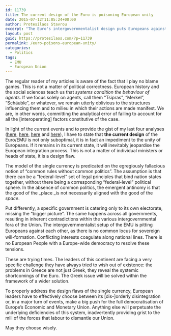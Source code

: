 ```yaml
---
id: 11739
title: The current design of the Euro is poisoning European unity
date: 2015-07-12T11:05:24+00:00
author: Protesilaos Stavrou
excerpt: "The Euro's intergovernmentalist design puts Europeans against each other. There is no common locus for sovereign will-formation. Federalisation needed."
layout: post
guid: https://protesilaos.com/?p=11739
permalink: /euro-poisons-european-unity/
categories:
  - Politics
tags:
  - EMU
  - European Union
---
```

The regular reader of my articles is aware of the fact that I play no blame games. This is not a matter of political correctness. European history and the social sciences teach us that _systems condition the behaviour of agents_. If we focus solely on agents, call them &#8220;Tsipras&#8221;, &#8220;Merkel&#8221;, &#8220;Schäuble&#8221;, or whatever, we remain utterly oblivious to the structures influencing them and to milieu in which their actions are made manifest. We are, in other words, committing the analytical error of failing to account for all the [interoperating] factors constitutive of the case.

In light of the current events and to provide the gist of my last four analyses ([here](https://protesilaos.com/leftism-euro-compatibility/), [here](https://protesilaos.com/notes-completing-emu/), [here](https://protesilaos.com/eurogroup-democracy/) and [here](https://protesilaos.com/greek-referendum-radical-uncertainty/)), I have to state that **the current design** of the Euro/EMU is not only suboptimal, it is in fact an impediment to the unity of Europeans. If it remains in its current state, it will inevitably jeopardise the European integration process. This is not a matter of individual ministers or heads of state, it is a design flaw.

The model of the single currency is predicated on the egregiously fallacious notion of &#8220;common rules without common politics&#8221;. The assumption is that there can be a &#8220;federal-level&#8221; set of legal principles that bind nation states together, without there being a corresponding &#8220;federal-level&#8221; political sphere. In the absence of common politics, the emergent antinomy is that the good of the _place _is not necessarily aligned with the good of the _space_.

Put differently, a specific government is catering only to its own electorate, missing the &#8220;bigger picture&#8221;. The same happens across all governments, resulting in inherent contradictions within the various intergovernmental fora of the Union. <span style="line-height: 1.375;">The intergovernmentalist setup of the EMU is pitting Europeans against each other, as there is no common locus for sovereign will-formation. Conflicting interests coagulate along national lines. There is no European People with a Europe-wide democracy to resolve these tensions.</span>

These are trying times. The leaders of this continent are facing a very specific challenge they have always tried to wish out of existence: the problems in Greece are not just Greek, they reveal the systemic shortcomings of the Euro. The Greek issue will be solved within the framework of a wider solution.

To properly address the design flaws of the single currency, European leaders have to effectively choose between its [dis-]orderly disintegration or, in a major turn of events, make a big push for the full democratisation of Europe&#8217;s Economic and Monetary Union. Anything else will perpetuate the underlying deficiencies of this system, inadvertently providing grist to the mill of the forces that labour to dismantle our Union.

May they choose wisely.